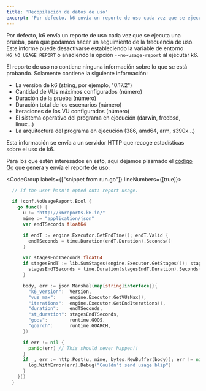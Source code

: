 ```yaml
---
title: 'Recopilación de datos de uso'
excerpt: 'Por defecto, k6 envía un reporte de uso cada vez que se ejecuta una prueba, para que podamos hacer un seguimiento de la frecuencia de uso. Este informe puede desactivarse.'
---
```



Por defecto, k6 envía un reporte de uso cada vez que se ejecuta una prueba, para que podamos hacer un seguimiento de la frecuencia de uso. Este informe puede desactivarse estableciendo la variable de entorno `K6_NO_USAGE_REPORT` o añadiendo la opción `--no-usage-report` al ejecutar k6.

El reporte de uso no contiene ninguna información sobre lo que se está probando. Solamente contiene la siguiente información:

- La versión de k6 (string, por ejemplo, "0.17.2")
- Cantidad de VUs máximos configurados (número)
- Duración de la prueba (número)
- Duración total de los escenarios (número)
- Iteraciones de los VU configurados (número)
- El sistema operativo del programa en ejecución (darwin, freebsd, linux...)
- La arquitectura del programa en ejecución (386, amd64, arm, s390x...)

Esta información se envía a un servidor HTTP que recoge estadísticas sobre el uso de k6.

Para los que estén interesados en esto, aquí dejamos plasmado el [código Go](https://github.com/loadimpact/k6/blob/master/cmd/run.go) que genera y envía el reporte de uso:


<CodeGroup labels={["snippet from run.go"]} lineNumbers={[true]}>

```go
  // If the user hasn't opted out: report usage.

  if !conf.NoUsageReport.Bool {
    go func() {
      u := "http://k6reports.k6.io/"
      mime := "application/json"
      var endTSeconds float64

      if endT := engine.Executor.GetEndTime(); endT.Valid {
        endTSeconds = time.Duration(endT.Duration).Seconds()
      }

      var stagesEndTSeconds float64
      if stagesEndT := lib.SumStages(engine.Executor.GetStages()); stagesEndT.Valid {
        stagesEndTSeconds = time.Duration(stagesEndT.Duration).Seconds()
      }

      body, err := json.Marshal(map[string]interface{}{
        "k6_version":  Version,
        "vus_max":     engine.Executor.GetVUsMax(),
        "iterations":  engine.Executor.GetEndIterations(),
        "duration":    endTSeconds,
        "st_duration": stagesEndTSeconds,
        "goos":        runtime.GOOS,
        "goarch":      runtime.GOARCH,
      })

      if err != nil {
        panic(err) // This should never happen!!
      }
      if _, err := http.Post(u, mime, bytes.NewBuffer(body)); err != nil {
        log.WithError(err).Debug("Couldn't send usage blip")
      }
    }()
  }
```

</CodeGroup>
